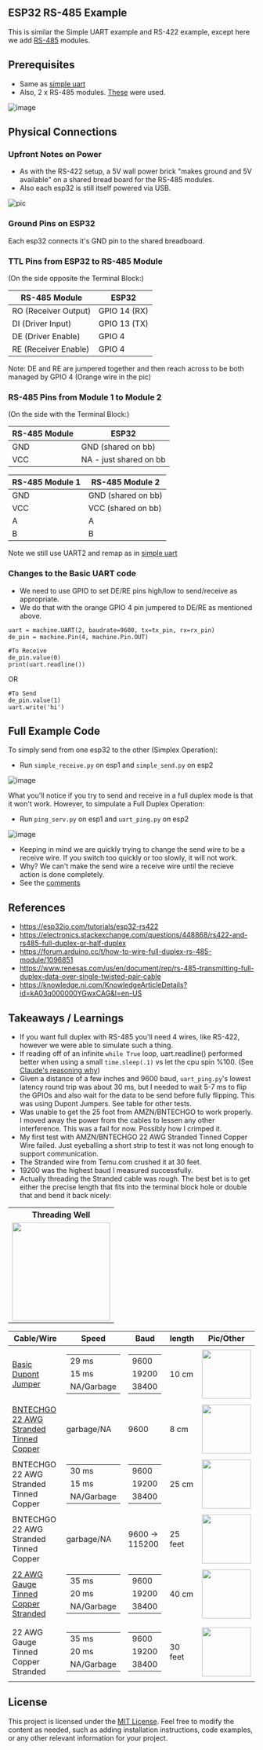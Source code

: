 ## ESP32 RS-485  Example
This is similar the Simple UART example and RS-422 example, except here we add [RS-485](https://en.wikipedia.org/wiki/RS-485) modules.


## Prerequisites

- Same as [simple uart](https://github.com/jouellnyc/UART/tree/main/esp32_simple)
- Also, 2 x RS-485 modules. [These](https://www.aliexpress.us/item/3256805229452181.html) were used.

![image](https://github.com/jouellnyc/UART/assets/32470508/f0d01c14-9bba-4b9a-a55d-f163642e894c)

## Physical Connections

###  Upfront Notes on Power

- As with the RS-422 setup, a 5V wall power brick "makes ground and 5V available" on a shared bread board for the RS-485 modules.
- Also each esp32 is still itself powered via USB.

![pic](./pics/rs-485.jpg)
###  Ground Pins on ESP32 

Each esp32  connects it's GND pin to the shared breadboard.


###  TTL Pins from ESP32 to RS-485 Module

(On the side opposite the Terminal Block:)
 
| RS-485 Module | ESP32          |
|------------------------|----------------|
| RO (Receiver Output)   | GPIO 14 (RX)   |
| DI (Driver Input)      | GPIO 13 (TX)   |
| DE (Driver Enable)     | GPIO 4         |
| RE (Receiver Enable)   | GPIO 4         |

Note: DE and RE are jumpered together and then reach across to be both managed by GPIO 4 (Orange wire in the pic) 


###  RS-485 Pins from  Module 1 to  Module 2

(On the side with the Terminal Block:)

| RS-485 Module | ESP32          |
|------------------------|----------------|
| GND   | GND (shared on bb)  |
| VCC   | NA - just shared on bb |


| RS-485 Module 1  | RS-485 Module 2      |
|------------------------|----------------|
| GND   | GND (shared on bb)  |
| VCC   | VCC (shared on bb)  |
| A   | A |
| B   | B |

Note we still use UART2 and remap as in  [simple uart](https://github.com/jouellnyc/UART/tree/main/esp32_simple)

### Changes to the Basic UART code

- We need to use GPIO to set DE/RE pins high/low  to send/receive as appropriate.
- We do that with the orange GPIO 4 pin jumpered to DE/RE as mentioned above.


```
uart = machine.UART(2, baudrate=9600, tx=tx_pin, rx=rx_pin)
de_pin = machine.Pin(4, machine.Pin.OUT)
```
  
```  
#To Receive
de_pin.value(0)
print(uart.readline())
```

OR

```
#To Send 
de_pin.value(1)
uart.write('hi')
```



## Full Example Code

To simply send from one esp32 to the other (Simplex Operation):

- Run `simple_receive.py` on esp1 and `simple_send.py` on esp2
  
![image](https://github.com/jouellnyc/UART/assets/32470508/dbe046e6-9ef2-455e-a657-74ceb6a9d491)


What you'll notice if you try to send and receive in a full duplex mode is that it won't work. However, to  simpulate a Full Duplex Operation: 


- Run `ping_serv.py` on esp1 and `uart_ping.py` on esp2

![image](https://github.com/jouellnyc/UART/assets/32470508/d5f2d8e3-6082-4d22-8da7-73687d017691)

- Keeping in mind we are quickly trying to change the send wire to be a receive wire. If you switch too quickly or too slowly, it will not work.
- Why? We can't make the send wire a receive wire until the recieve action is done completely.
- See the [comments](https://github.com/jouellnyc/UART/blob/main/esp32_rs485/uart_ping.py#L20) 

## References 
- https://esp32io.com/tutorials/esp32-rs422
- https://electronics.stackexchange.com/questions/448868/rs422-and-rs485-full-duplex-or-half-duplex
- https://forum.arduino.cc/t/how-to-wire-full-duplex-rs-485-module/1096851
- https://www.renesas.com/us/en/document/rep/rs-485-transmitting-full-duplex-data-over-single-twisted-pair-cable
- https://knowledge.ni.com/KnowledgeArticleDetails?id=kA03q000000YGwxCAG&l=en-US

## Takeaways / Learnings
- If you want full duplex with RS-485 you'll need 4 wires, like RS-422, however we were able to simulate such a thing.
- If reading off of an infinite `while True` loop, uart.readline() performed better when using a small `time.sleep(.1)` vs let the cpu spin %100. (See [Claude's reasoning why](why_claude.txt))
- Given a distance of a few inches and 9600 baud, `uart_ping.py`'s lowest latency round trip was about 30 ms, but I needed to wait 5-7 ms to flip the GPIOs and also wait for the data to be send before fully flipping. This was using Dupont Jumpers. See table for other tests.
- Was unable to get the 25 foot from AMZN/BNTECHGO to work properly. I moved away the power from the cables to lessen any other interference. This was a fail for now. Possibly how I crimped it.
- My first test with AMZN/BNTECHGO 22 AWG Stranded Tinned Copper Wire failed. Just eyeballing a short strip to test it was not long enough to support communication.
- The Stranded wire from Temu.com crushed it at 30 feet.
- 19200 was the highest baud I measured successfully.
- Actually threading the Stranded cable was rough. The best bet is to get either the precise length that fits into the terminal block hole or double that and bend it back nicely:

<table>
  <tr>
    <th>Threading Well</th>
  </tr>
  <tr>
    <td align="center"><img src="pics/thr_well.jpg" width="200" height="200"></td>
  </tr>
</table>


| Cable/Wire | Speed | Baud|length|Pic/Other|
|---|---|---|---|---|
| [Basic Dupont Jumper](https://www.amazon.com/gp/product/B07GD2BWPY/)| <table><tr><td> 29 ms </td></tr> <tr><td> 15 ms </td></tr> <tr><td> NA/Garbage </td></tr></table> | <table><tr><td> 9600 </td></tr><tr><td> 19200 </td></tr> <tr><td> 38400 </td></tr></table>| 10 cm | <img src="pics/10_cm_dp.jpg" width="100" height="100">
| [BNTECHGO 22 AWG Stranded Tinned Copper](https://www.temu.com/goods.html?_bg_fs=1&goods_id=601099513962206&sku_id=17592200180902)        | garbage/NA  | 9600| 8 cm | <img src="pics/8cm_tp.jpg" width="100" height="100">|
| BNTECHGO 22 AWG Stranded Tinned Copper        | <table><tr><td> 30 ms </td></tr> <tr><td> 15 ms </td></tr> <tr><td> NA/Garbage </td></tr></table>  | <table><tr><td> 9600 </td></tr><tr><td> 19200 </td></tr> <tr><td> 38400 </td></tr></table> | 25 cm |  <img src="pics/25cm_tp_bb.jpg" width="100" height="100">| 
|  BNTECHGO 22 AWG Stranded Tinned Copper | garbage/NA  | 9600 -> 115200| 25 feet | <img src="pics/25ft.jpg" width="100" height="100">| 
| [22 AWG Gauge Tinned Copper Stranded ](https://www.temu.com/goods.html?_bg_fs=1&goods_id=601099513962206&sku_id=17592200180902)  | <table><tr><td> 35  ms </td></tr> <tr><td> 20  ms </td></tr> <tr><td> NA/Garbage </td></tr></table>  | <table><tr><td> 9600 </td></tr><tr><td> 19200 </td></tr> <tr><td> 38400 </td></tr></table> |40 cm |<img src="pics/40_cm_tem.jpg" width="100" height="100"> | 
| 22 AWG Gauge Tinned Copper Stranded  | <table><tr><td> 35  ms </td></tr> <tr><td> 20  ms </td></tr> <tr><td> NA/Garbage </td></tr></table>  | <table><tr><td> 9600 </td></tr><tr><td> 19200 </td></tr> <tr><td> 38400 </td></tr></table>| 30 feet | <img src="pics/25_feet_strand.jpg" width="100" height="100">| 


## License
This project is licensed under the [MIT License](LICENSE).
Feel free to modify the content as needed, such as adding installation instructions, code examples, or any other relevant information for your project.
